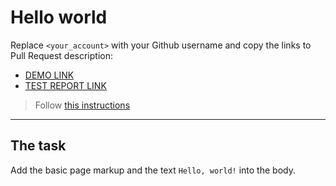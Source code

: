 # Hello world
Replace `<your_account>` with your Github username and copy the links to Pull Request description:
- [DEMO LINK](https://<vladyslav78292>.github.io/layout_hello-world/)
- [TEST REPORT LINK](https://<vladyslav78292>.github.io/layout_hello-world/report/html_report/)

> Follow [this instructions](https://mate-academy.github.io/layout_task-guideline/#how-to-solve-the-layout-tasks-on-github)
___

## The task
Add the basic page markup and the text `Hello, world!` into the body.
